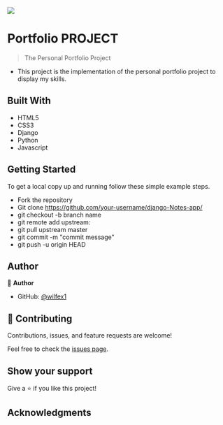 ![](https://img.shields.io/badge/Microverse-blueviolet)

# Portfolio PROJECT

> The Personal Portfolio Project


<!-- Additional description about the project and its features. -->

- This project is the implementation of the personal portfolio project to display  my skills.

## Built With

- HTML5
- CSS3
- Django
- Python
- Javascript

<!-- ## Live Demo -->

## Getting Started

To get a local copy up and running follow these simple example steps.

- Fork the repository
- Git clone https://github.com/your-username/django-Notes-app/
- git checkout -b branch name
- git remote add upstream: 
- git pull upstream master
- git commit -m "commit message"
- git push -u origin HEAD

## Author

👤 **Author**

- GitHub: [@wilfex1](https://github.com/wilfex81)

## 🤝 Contributing

Contributions, issues, and feature requests are welcome!

Feel free to check the [issues page](issues/).

## Show your support

Give a ⭐️ if you like this project!

## Acknowledgments

<!-- - 
- Inspiration
- etc -->

<!-- ## 📝 License -->

<!-- This project is [MIT](lic.url) licensed. -->
